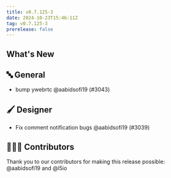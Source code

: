 ```yaml
---
title: v0.7.125-3
date: 2024-10-23T15:46:11Z
tag: v0.7.125-3
prerelease: false
---
```


## What's New
## 🔤 General
- bump ywebrtc @aabidsofi19 (#3043)

## 🖌️ Designer

- Fix comment notification bugs  @aabidsofi19 (#3039)

## 👨🏽‍💻 Contributors

Thank you to our contributors for making this release possible:
@aabidsofi19 and @l5io
